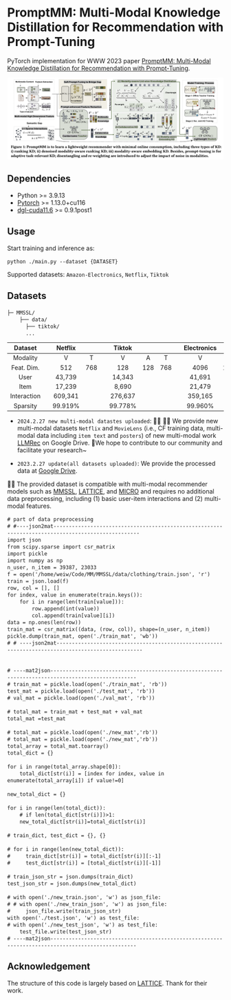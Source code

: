 # PromptMM: Multi-Modal Knowledge Distillation for Recommendation with Prompt-Tuning

PyTorch implementation for WWW 2023 paper [PromptMM: Multi-Modal Knowledge Distillation for Recommendation with Prompt-Tuning](https://mmssl.files.wordpress.com/2024/02/promptmm_www_2024_wei__camera_ready_.pdf).

<p align="center">
<img src="./PromptMM.png" alt="" />
</p>



<h2>Dependencies </h2>

* Python >= 3.9.13
* [Pytorch](https://pytorch.org/) >= 1.13.0+cu116
* [dgl-cuda11.6](https://www.dgl.ai/) >= 0.9.1post1




<h2>Usage </h2>

Start training and inference as:

```
python ./main.py --dataset {DATASET}
```
Supported datasets:  `Amazon-Electronics`, `Netflix`, `Tiktok`


<h2> Datasets </h2>

  ```
  ├─ MMSSL/ 
      ├── data/
        ├── tiktok/
        ...
  ```
|   Dataset   |   |  Netflix |     |   |  Tiktok  |     |     |   | Electronics |      |
|:-----------:|:-:|:--------:|:---:|:-:|:--------:|:---:|:---:|:-:|:-----------:|:----:|
|   Modality  |   |     V    |  T  |   |     V    |  A  |  T  |   |      V      |   T  |
|  Feat. Dim. |   |    512   | 768 |   |    128   | 128 | 768 |   |     4096    | 1024 |
|     User    |   |  43,739  |     |   |  14,343  |     |     |   |    41,691   |      |
|     Item    |   |  17,239  |     |   |   8,690  |     |     |   |    21,479   |      |
| Interaction |   |  609,341 |     |   |  276,637 |     |     |   |   359,165   |      |
|   Sparsity  |   | 99.919\% |     |   | 99.778\% |     |     |   |   99.960\%  |      |


- `2024.2.27 new multi-modal datastes uploaded`: 📢📢 🌹🌹 We provide new multi-modal datasets `Netflix` and `MovieLens`  (i.e., CF training data, multi-modal data including `item text` and `posters`) of new multi-modal work [LLMRec](https://github.com/HKUDS/LLMRec) on Google Drive. 🌹We hope to contribute to our community and facilitate your research~

- `2023.2.27 update(all datasets uploaded)`: We provide the processed data at [Google Drive](https://drive.google.com/drive/folders/17vnX8S6a_68xzML1tAM5m9YsQyKZ1UKb?usp=share_link). 

🚀🚀 The provided dataset is compatible with multi-modal recommender models such as [MMSSL](https://github.com/HKUDS/MMSSL), [LATTICE](https://github.com/CRIPAC-DIG/LATTICE), and [MICRO](https://github.com/CRIPAC-DIG/MICRO) and requires no additional data preprocessing, including (1) basic user-item interactions and (2) multi-modal features.

```
# part of data preprocessing
# #----json2mat--------------------------------------------------------------------------------------------------
import json
from scipy.sparse import csr_matrix
import pickle
import numpy as np
n_user, n_item = 39387, 23033
f = open('/home/weiw/Code/MM/MMSSL/data/clothing/train.json', 'r')  
train = json.load(f)
row, col = [], []
for index, value in enumerate(train.keys()):
    for i in range(len(train[value])):
        row.append(int(value))
        col.append(train[value][i])
data = np.ones(len(row))
train_mat = csr_matrix((data, (row, col)), shape=(n_user, n_item))
pickle.dump(train_mat, open('./train_mat', 'wb'))  
# # ----json2mat--------------------------------------------------------------------------------------------------


# ----mat2json--------------------------------------------------------------------------------------------------
# train_mat = pickle.load(open('./train_mat', 'rb'))
test_mat = pickle.load(open('./test_mat', 'rb'))
# val_mat = pickle.load(open('./val_mat', 'rb'))

# total_mat = train_mat + test_mat + val_mat
total_mat =test_mat

# total_mat = pickle.load(open('./new_mat','rb'))
# total_mat = pickle.load(open('./new_mat','rb'))
total_array = total_mat.toarray()
total_dict = {}

for i in range(total_array.shape[0]):
    total_dict[str(i)] = [index for index, value in enumerate(total_array[i]) if value!=0]

new_total_dict = {}

for i in range(len(total_dict)):
    # if len(total_dict[str(i)])>1:
    new_total_dict[str(i)]=total_dict[str(i)]

# train_dict, test_dict = {}, {}

# for i in range(len(new_total_dict)):
#     train_dict[str(i)] = total_dict[str(i)][:-1]
#     test_dict[str(i)] = [total_dict[str(i)][-1]]

# train_json_str = json.dumps(train_dict)
test_json_str = json.dumps(new_total_dict)

# with open('./new_train.json', 'w') as json_file:
# # with open('./new_train_json', 'w') as json_file:
#     json_file.write(train_json_str)
with open('./test.json', 'w') as test_file:
# with open('./new_test_json', 'w') as test_file:
    test_file.write(test_json_str)
# ----mat2json--------------------------------------------------------------------------------------------------
```





## Acknowledgement

The structure of this code is largely based on [LATTICE](https://github.com/CRIPAC-DIG/LATTICE). Thank for their work.

